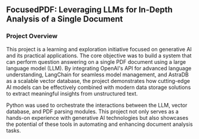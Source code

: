 ## FocusedPDF: Leveraging LLMs for In-Depth Analysis of a Single Document
 
### Project Overview
This project is a learning and exploration initiative focused on generative AI and its practical applications. The core objective was to build a system that can perform question answering on a single PDF document using a large language model (LLM). By integrating OpenAI's API for advanced language understanding, LangChain for seamless model management, and AstraDB as a scalable vector database, the project demonstrates how cutting-edge AI models can be effectively combined with modern data storage solutions to extract meaningful insights from unstructured text.

Python was used to orchestrate the interactions between the LLM, vector database, and PDF parsing modules. This project not only serves as a hands-on experience with generative AI technologies but also showcases the potential of these tools in automating and enhancing document analysis tasks.
